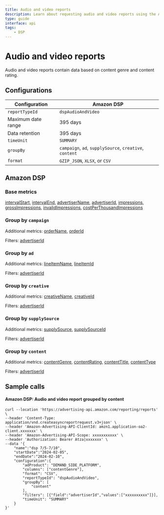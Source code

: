```yaml
---
title: Audio and video reports
description: Learn about requesting audio and video reports using the Amazon Ads API.
type: guide
interface: api
tags:
    - DSP
---
```


# Audio and video reports

Audio and video reports contain data based on content genre and content rating.

## Configurations

| Configuration | Amazon DSP | 
|----------|-----|
| `reportTypeId` | `dspAudioAndVideo` | 
| Maximum date range | 395 days | 
| Data retention | 395 days | 
| `timeUnit` | `SUMMARY` | 
| `groupBy` | `campaign`, `ad`, `supplySource`, `creative`, `content` | 
| `format` | `GZIP_JSON`, `XLSX`, or `CSV` | 

## Amazon DSP

### Base metrics

[intervalStart](guides/reporting/v3/columns#intervalStart), [intervalEnd](guides/reporting/v3/columns#intervalEnd), [advertiserName](guides/reporting/v3/columns#advertiserName), [advertiserId](guides/reporting/v3/columns#advertiserId), [impressions](guides/reporting/v3/columns#impressions), [grossImpressions](guides/reporting/v3/columns#grossImpressions), [invalidImpressions](guides/reporting/v3/columns#invalidImpressions), [costPerThousandImpressions](guides/reporting/v3/columns#costPerThousandImpressions)

### Group by `campaign`

Additional metrics: [orderName](guides/reporting/v3/columns#orderName), [orderId](guides/reporting/v3/columns#orderId)

Filters: [advertiserId](guides/reporting/v3/columns#advertiserId)

### Group by `ad`

Additional metrics: [lineItemName](guides/reporting/v3/columns#lineItemName), [lineItemId](guides/reporting/v3/columns#lineItemId)

Filters: [advertiserId](guides/reporting/v3/columns#advertiserId)

### Group by `creative`

Additional metrics: [creativeName](guides/reporting/v3/columns#creativeName), [creativeId](guides/reporting/v3/columns#creativeId)

Filters: [advertiserId](guides/reporting/v3/columns#advertiserId)

### Group by `supplySource`

Additional metrics: [supplySource](guides/reporting/v3/columns#supplySource), [supplySourceId](guides/reporting/v3/columns#supplySourceId)

Filters: [advertiserId](guides/reporting/v3/columns#advertiserId)

### Group by `content`

Additional metrics: [contentGenre](guides/reporting/v3/columns#contentGenre), [contentRating](guides/reporting/v3/columns#contentRating), [contentTitle](guides/reporting/v3/columns#contentTitle), [contentType](guides/reporting/v3/columns#contentType)

Filters: [advertiserId](guides/reporting/v3/columns#advertiserId)

## Sample calls

#### Amazon DSP: Audio and video report grouped by content

```shell
curl --location 'https://advertising-api.amazon.com/reporting/reports' \
--header 'Content-Type: application/vnd.createasyncreportrequest.v3+json' \
--header 'Amazon-Advertising-API-ClientId: amzn1.application-oa2-client.xxxxxxx' \
--header 'Amazon-Advertising-API-Scope: xxxxxxxxxxx' \
--header 'Authorization: Bearer Atza|xxxxxxx' \
--data '{
    "name":"dsp 7/5-7/10",
    "startDate":"2024-02-05",
    "endDate":"2024-02-10",
    "configuration":{
        "adProduct": "DEMAND_SIDE_PLATFORM",
        "columns": ["contentGenre"],
        "format": "CSV",
        "reportTypeId": "dspAudioAndVideo",
        "groupBy": [
            "content"
        ],
        "filters": [{"field":"advertiserId","values":["xxxxxxxxxx"]}],
        "timeUnit": "SUMMARY"
    }
}'
```